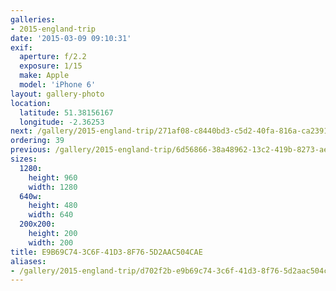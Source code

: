 ```yaml
---
galleries:
- 2015-england-trip
date: '2015-03-09 09:10:31'
exif:
  aperture: f/2.2
  exposure: 1/15
  make: Apple
  model: 'iPhone 6'
layout: gallery-photo
location:
  latitude: 51.38156167
  longitude: -2.36253
next: /gallery/2015-england-trip/271af08-c8440bd3-c5d2-40fa-816a-ca2391ecb801
ordering: 39
previous: /gallery/2015-england-trip/6d56866-38a48962-13c2-419b-8273-ae7cf45c0002
sizes:
  1280:
    height: 960
    width: 1280
  640w:
    height: 480
    width: 640
  200x200:
    height: 200
    width: 200
title: E9B69C74-3C6F-41D3-8F76-5D2AAC504CAE
aliases:
- /gallery/2015-england-trip/d702f2b-e9b69c74-3c6f-41d3-8f76-5d2aac504cae.html
---
```

